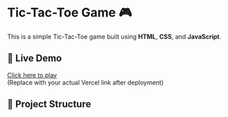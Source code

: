 # Tic-Tac-Toe Game 🎮

This is a simple Tic-Tac-Toe game built using **HTML**, **CSS**, and **JavaScript**.

## 🚀 Live Demo

[Click here to play](https://your-vercel-url.vercel.app)  
(Replace with your actual Vercel link after deployment)

## 📁 Project Structure

